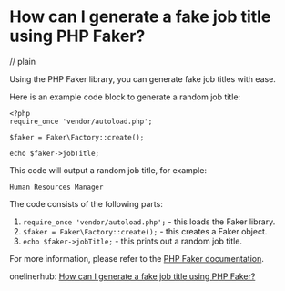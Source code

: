 # How can I generate a fake job title using PHP Faker?
// plain

Using the PHP Faker library, you can generate fake job titles with ease.

Here is an example code block to generate a random job title:

```
<?php
require_once 'vendor/autoload.php';

$faker = Faker\Factory::create();

echo $faker->jobTitle;
```

This code will output a random job title, for example:
```
Human Resources Manager
```

The code consists of the following parts:

1. `require_once 'vendor/autoload.php';` - this loads the Faker library.
2. `$faker = Faker\Factory::create();` - this creates a Faker object.
3. `echo $faker->jobTitle;` - this prints out a random job title.

For more information, please refer to the [PHP Faker documentation](https://github.com/fzaninotto/Faker#fakerprovideren_jobtitle).

onelinerhub: [How can I generate a fake job title using PHP Faker?](https://onelinerhub.com/php-faker/how-can-i-generate-a-fake-job-title-using-php-faker)